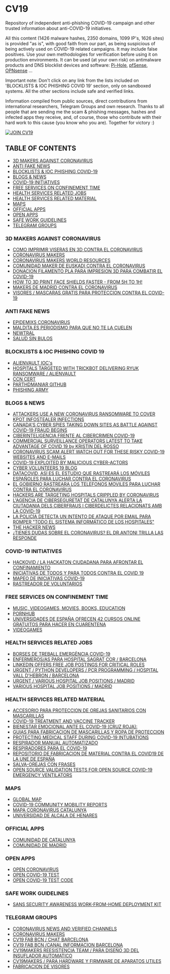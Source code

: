 # CV19

Repository of independent anti-phishing COVID-19 campaign and other trusted information about anti-COVID-19 initiatives.

All this content (1426 malware hashes, 2350 domains, 1099 IP's, 1626 sites) is provided "as is", with good faith from our part, as being suspicious of being actively used on COVID-19 related campaigns. It may include false positives. Use your own methodologies for verification before using it on production environments.
It can be used (at your own risk) on antimalware products and DNS blocklist devices and software: [Pi-Hole](https://pi-hole.net), [pfSense](https://www.pfsense.org), [OPNsense](https://opnsense.org) ...

Important note:
Don't click on any link from the lists included on 'BLOCKLISTS & IOC PHISHING COVID 19' section, only on sandboxed systems.
All the other sections include safe and verified links.

Information compiled from public sources, direct contributions from international researchers, Telegram Groups and own research.
Thanks to all people that are sending me the scam & phishing messages, hashes and infected apps they receive, and, of course, those who contribute with their hard work to this cause (you know who you are).
Together for victory :)

[![JOIN CV19](https://media-exp1.licdn.com/dms/image/C4D22AQFuDTpiS_-eiw/feedshare-shrink_800/0?e=1587600000&v=beta&t=khENu9Cr6KyBoi5lrnu84oIktUi_MJd85qNq1_-FrrM)](https://cyberv19.org.uk)

## TABLE OF CONTENTS

- [3D MAKERS AGAINST CORONAVIRUS](#3d-makers-against-coronavirus)
- [ANTI FAKE NEWS](#anti-fake-news)
- [BLOCKLISTS & IOC PHISHING COVID-19](#blocklists--ioc-phishing-covid-19)
- [BLOGS & NEWS](#blogs--news)
- [COVID-19 INITIATIVES](#covid-19-initiatives)
- [FREE SERVICES ON CONFINEMENT TIME](#free-services-on-confinement-time)
- [HEALTH SERVICES RELATED JOBS](#health-services-related-jobs)
- [HEALTH SERVICES RELATED MATERIAL](#health-services-related-material)
- [MAPS](#maps)
- [OFFICIAL APPS](#official-apps)
- [OPEN APPS](#open-apps)
- [SAFE WORK GUIDELINES](#safe-work-guidelines)
- [TELEGRAM GROUPS](#telegram-groups)

### 3D MAKERS AGAINST CORONAVIRUS

- [COMO IMPRIMIR VISERAS EN 3D CONTRA EL CORONAVIRUS](https://youtu.be/wmq1jlFZ5GY)
- [CORONAVIRUS MAKERS](http://foro.coronavirusmakers.org/)
- [CORONAVIRUS MAKERS WORLD RESOURCES](https://world.coronavirusmakers.org)
- [COMUNIDAD MAKER DE EUSKADI CONTRA EL CORONAVIRUS](https://covideuskadi.net/impresion-3d)
- [DONACION FILAMENTO PLA PARA IMPRESION 3D PARA COMBATIR EL COVID-19](https://www.impresoras3d.com/producto/donacion-smartfil-pla-covid-19/)
- [HOW TO 3D PRINT FACE SHIELDS FASTER - FROM 5H TO 1H!](https://youtu.be/_bt1UZAnxnA)
- [MAKERS DE MADRID CONTRA EL CORONAVIRUS](https://covidmadrid.com/)
- [VISORES / MASCARAS GRATIS PARA PROTECCION CONTRA EL COVID-19](https://www.libreguard.care)

### ANTI FAKE NEWS

- [EPIDEMIXS CORONAVIRUS](https://coronavirus.epidemixs.org)
- [MALDITA.ES PERIODISMO PARA QUE NO TE LA CUELEN](https://maldita.es)
- [NEWTRAL](https://www.newtral.es/)
- [SALUD SIN BULOS](https://saludsinbulos.com)

### BLOCKLISTS & IOC PHISHING COVID 19

- [ALIENVAULT IOC's](https://otx.alienvault.com/pulse/5e7e782b2649c3f4232117ee)
- [HOSPITALS TARGETED WITH TRICKBOT DELIVERING RYUK RANSOMWARE / ALIENVAULT](https://otx.alienvault.com/pulse/5e7cc5274bea708f20593bec)
- [CCN CERT](https://loreto.ccn-cert.cni.es/index.php/s/oDcNr5Jqqpd5cjn)
- [PARTHDMANIAR GITHUB](https://github.com/parthdmaniar/coronavirus-covid-19-SARS-CoV-2-IoCs)
- [PHISHING ARMY](https://phishing.army/download/phishing_army_blocklist_extended.txt)

### BLOGS & NEWS

- [ATTACKERS USE A NEW CORONAVIRUS RANSOMWARE TO COVER KPOT INFOSTEALER INFECTIONS](https://www.cyberdefensemagazine.com/attackers-use-a-new-coronavirus-ransomware-to-cover-kpot-infostealer-infections/)
- [CANADA'S CYBER SPIES TAKING DOWN SITES AS BATTLE AGAINST COVID-19 FRAUD BEGINS](https://www.cbc.ca/news/politics/cse-disinformation-spoofing-1.5504619)
- [CIBERINTELIGENCIA FRENTE AL CIBERCRIMEN COVID-19](https://derechodelared.com/covid-ciberinteligencia/)
- [COMMERCIAL SURVEILLANCE OPERATORS LATEST TO TAKE ADVANTAGE OF COVID 19 by KRISTIN DEL ROSSO](https://blog.lookout.com/commercial-surveillanceware-operators-latest-to-take-advantage-of-covid-19)
- [CORONAVIRUS SCAM ALERT WATCH OUT FOR THESE RISKY COVID-19 WEBSITES AND E-MAILS](https://www.forbes.com/sites/thomasbrewster/2020/03/12/coronavirus-scam-alert-watch-out-for-these-risky-covid-19-websites-and-emails/)
- [COVID-19 EXPLOITED BY MALICIOUS CYBER-ACTORS](https://www.us-cert.gov/ncas/alerts/aa20-099a)
- [CYBER VOLUNTEERS 19 BLOG](http://cyberv19.org.uk/blog/)
- [DATACOVID, ASÍ ES EL ESTUDIO QUE RASTREARÁ LOS MÓVILES ESPAÑOLES PARA LUCHAR CONTRA EL CORONAVIRUS](https://hipertextual.com/2020/04/datacovid-moviles-coronavirus)
- [EL GOBIERNO RASTREARA LOS TELEFONOS MOVILES PARA LUCHAR CONTRA EL CORONAVIRUS](https://www.lavanguardia.com/vida/20200328/48141359424/coronavirus-covid-19-telefonos-moviles-boe-gobierno-contagio-estado.html)
- [HACKERS ARE TARGETING HOSPITALS CRIPPLED BY CORONAVIRUS](https://www.wired.co.uk/article/coronavirus-hackers-cybercrime-phishing)
- [L'AGENCIA DE CIBERSEGURETAT DE CATALUNYA ALERTA LA CIUTADANIA DELS CIBERFRAUS I CIBERDELICTES RELACIONATS AMB LA COVID-19](https://ciberseguretat.gencat.cat/ca/detalls/noticia/LAgencia-de-Ciberseguretat-de-Catalunya-alerta-la-ciutadania-dels-ciberfraus-i-ciberdelictes-relacionats-amb-la-COVID-19)
- [LA POLICÍA DETECTA UN INTENTO DE ATAQUE POR EMAIL PARA ROMPER "TODO EL SISTEMA INFORMÁTICO DE LOS HOSPITALES"](https://cadenaser.com/ser/2020/03/23/tribunales/1584959483_350272.html)
- [THE HACKER NEWS](https://thehackernews.com/2020/03/covid-19-coronavirus-hacker-malware.html)
- [¿TIENES DUDAS SOBRE EL CORONAVIRUS? EL DR.ANTONI TRILLA LAS RESPONDE](https://youtu.be/zbHwaWs-vBs)

### COVID-19 INITIATIVES

- [HACKOVID / LA HACKATON CIUDADANA PARA AFRONTAR EL CONFINAMIENTO](https://hackovid.cat)
- [INICIATIVAS DE TODOS Y PARA TODOS CONTRA EL COVID 19](https://frenalacurva.net/)
- [MAPEO DE INICIATIVAS COVID-19](https://docs.google.com/document/d/1zWI9Pdp0mcZd-9ATPjELKRFenZfYkc1aYxAkQXaymtI/edit)
- [RASTREADOR DE VOLUNTARIOS](https://rastreadordevoluntarios.com)

### FREE SERVICES ON CONFINEMENT TIME

- [MUSIC, VIDEOGAMES, MOVIES, BOOKS, EDUCATION](https://es.gizmodo.com/18-servicios-y-contenidos-gratuitos-para-entretenerte-d-1842370974)
- [PORNHUB](https://es.pornhub.com/spain?AB=1)
- [UNIVERSIDADES DE ESPAÑA OFRECEN 42 CURSOS ONLINE GRATUITOS PARA HACER EN CUARENTENA](https://cerebrodigital.org/post/Universidades-de-Espana-ofrecen-42-cursos-online-gratuitos-para-hacer-en-cuarentena)
- [VIDEOGAMES](https://www.lavanguardia.com/videojuegos/20200316/474187260250/videojuegos-gratis-confinamiento-coronavirus-playstation-xbox-pc-nintendo-swtich.html)

### HEALTH SERVICES RELATED JOBS

- [BORSES DE TREBALL EMERGÈNCIA COVID-19](https://serveiocupacio.gencat.cat/web/.content/01_soc/CORONAVIRUS/Ciutadans/Borsa_SOC_Assistencial_dependencia_COVID19.pdf)
- [ENFERMEROS/AS PARA HOSPITAL SAGRAT COR / BARCELONA](https://jobs.hospitalarias.es/jobs/enfermeria/enfermeroa-hospital-sagrat-cor/42)
- [LINKEDIN OFFERS FREE JOB POSTINGS FOR CRITICAL ROLES](https://www.outlookindia.com/newsscroll/covid19-linkedin-offers-free-job-postings-for-critical-roles/1788534)
- [URGENT / PYTHON DEVELOPERS / PCR PROGRAMMING / HOSPITAL VALL D'HEBRON / BARCELONA](https://www.meetup.com/es-ES/python-barcelona/messages/83186531/?messageId=83186531)
- [URGENT / VARIOUS HOSPITAL JOB POSITIONS / MADRID](https://www.linkedin.com/feed/update/urn%3Ali%3Aactivity%3A6649304769439510528/)
- [VARIOUS HOSPITAL JOB POSITIONS / MADRID](https://www.linkedin.com/feed/update/urn%3Ali%3Aactivity%3A6649304290802311168/)

### HEALTH SERVICES RELATED MATERIAL

- [ACCESORIO PARA PROTECCION DE OREJAS SANITARIOS CON MASCARILLAS](http://www.impresion3d.pro/accesorio-para-proteccion-de-orejas-sanitarios-con-mascarillas/)
- [COVID-19 TREATMENT AND VACCINE TRACKER](https://milkeninstitute.org/sites/default/files/2020-03/Covid19%20Tracker%20032020v3-posting.pdf)
- [BIENESTAR EMOCIONAL ANTE EL COVID-19 (CRUZ ROJA):](https://www.cruzroja.es/cre_web/formacion/materiales/pfbienestaremocional/index.html)
- [GUIAS PARA FABRICACION DE MASCARILLAS Y ROPA DE PROTECCION](https://www.mincotur.gob.es/es-es/COVID-19/Paginas/guias-para-fabricacion-de-mascarillas-y-ropa-de-proteccion.aspx)
- [PROTECTING MEDICAL STAFF DURING COVID-19 INTUBATIONS](https://www.protectcovidstaff.com)
- [RESPIRADOR MANUAL AUTOMATIZADO](https://www.paoson.com/en/blog/automated-ambu-type-ventilator-n137)
- [RESPIRADORES PARA EL COVID-19](https://www.frax3d.com/respiradores)
- [REPOSITORIO DE FABRICACION DE MATERIAL CONTRA EL COVID19 DE LA UNE DE ESPAÑA](https://github.com/eastierp/UNE-COVID19)
- [SALVA-OREJAS CON FRASES](https://www.thingiverse.com/thing:4270240)
- [OPEN SOURCE VALIDATION TESTS FOR OPEN SOURCE COVID-19 EMERGENCY VENTILATORS](https://medium.com/@RobertLeeRead/open-source-validation-tests-for-open-source-covid-19-emergency-ventilators-7096c6393d61)

### MAPS

- [GLOBAL MAP](https://edition.cnn.com/interactive/2020/health/coronavirus-maps-and-cases/)
- [COVID-19 COMMUNITY MOBILITY REPORTS](https://www.google.com/covid19/mobility/)
- [MAPA CORONAVIRUS CATALUNYA](https://www.google.com/maps/d/viewer?mid=1H1tkCXvHPeuxVP50E7VblTUzmXgFMtHh&ll=41.60834498977679%2C2.082892678268422&z=11)
- [UNIVERSIDAD DE ALCALA DE HENARES](https://covid.alphasec.eu/app/kibana#/dashboards)

### OFFICIAL APPS

- [COMUNIDAD DE CATALUNYA](http://canalsalut.gencat.cat/ca/salut-a-z/c/coronavirus-2019-ncov/stop-covid19-cat/)
- [COMUNIDAD DE MADRID](https://webapp.coronamadrid.com/)

### OPEN APPS

- [OPEN CORONAVIRUS](https://github.com/open-coronavirus/open-coronavirus)
- [OPEN COVID-19 TEST](https://celiavelmar.github.io/open-covid19-test/)
- [OPEN COVID-19 TEST CODE](https://github.com/celiavelmar/open-covid19-test)

### SAFE WORK GUIDELINES

- [SANS SECURITY AWARENESS WORK-FROM-HOME DEPLOYMENT KIT](https://www.sans.org/security-awareness-training/sans-security-awareness-work-home-deployment-kit)

### TELEGRAM GROUPS

- [CORONAVIRUS NEWS AND VERIFIED CHANNELS](https://telegram.org/blog/coronavirus)
- [CORONAVIRUS MAKERS](https://t.me/coronavirus_makers)
- [CV19 FAB BCN / CHAT BARCELONA](https://t.me/Grupo_CV19_FAB_BCN)
- [CV19 FAB BCN /CANAL INFORMACION BARCELONA](https://t.me/Comunicados_CV19_FAB_BCN)
- [CV19MAKERS REESISTENCIA TEAM / PARA DISEÑO 3D DEL INSUFLADOR AUTOMATICO](https://t.me/CV19Makers_Ventilador_3D)
- [CV19MAKERS / PARA HARDWARE Y FIRMWARE DE APARATOS UTILES](https://t.me/CV19Makers_Ventilador_Soft)
- [FABRICACION DE VISORES](https://t.me/librevisor)